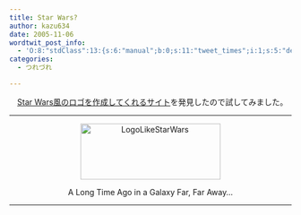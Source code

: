 ```yaml
---
title: Star Wars?
author: kazu634
date: 2005-11-06
wordtwit_post_info:
  - 'O:8:"stdClass":13:{s:6:"manual";b:0;s:11:"tweet_times";i:1;s:5:"delay";i:0;s:7:"enabled";i:1;s:10:"separation";s:2:"60";s:7:"version";s:3:"3.7";s:14:"tweet_template";b:0;s:6:"status";i:2;s:6:"result";a:0:{}s:13:"tweet_counter";i:2;s:13:"tweet_log_ids";a:1:{i:0;i:2177;}s:9:"hash_tags";a:0:{}s:8:"accounts";a:1:{i:0;s:7:"kazu634";}}'
categories:
  - つれづれ

---
```

<div class="section">
<p>
    　<a href="http://logo54.com/movie/starwars/" onclick="__gaTracker('send', 'event', 'outbound-article', 'http://logo54.com/movie/starwars/', 'Star Wars風のロゴを作成してくれるサイト');" target="blank">Star Wars風のロゴを作成してくれるサイト</a>を発見したので試してみました。
</p>
  
<hr />
  
<p>
<center>
<img width="250" alt="LogoLikeStarWars" src="http://image.blog.livedoor.jp/simoom634/imgs/8/3/83e064fa.png" class="pict" height="100" border="0" /></p> 
      
<p>
        A Long Time Ago in a Galaxy Far, Far Away&#8230;</center>
</p>
      
<hr />
</div>
